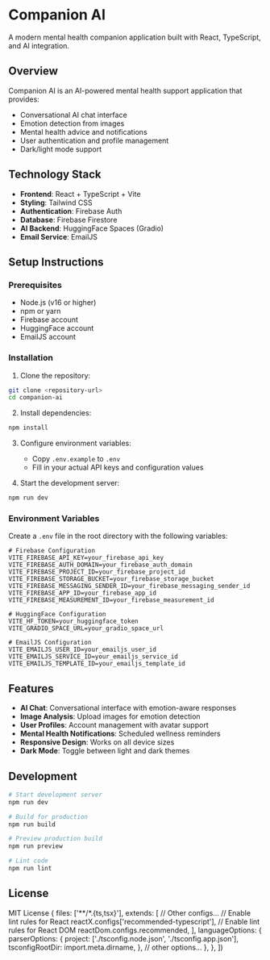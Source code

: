 # Companion AI

A modern mental health companion application built with React, TypeScript, and AI integration.

## Overview

Companion AI is an AI-powered mental health support application that provides:
- Conversational AI chat interface
- Emotion detection from images
- Mental health advice and notifications
- User authentication and profile management
- Dark/light mode support

## Technology Stack

- **Frontend**: React + TypeScript + Vite
- **Styling**: Tailwind CSS
- **Authentication**: Firebase Auth
- **Database**: Firebase Firestore
- **AI Backend**: HuggingFace Spaces (Gradio)
- **Email Service**: EmailJS

## Setup Instructions

### Prerequisites

- Node.js (v16 or higher)
- npm or yarn
- Firebase account
- HuggingFace account
- EmailJS account

### Installation

1. Clone the repository:
```bash
git clone <repository-url>
cd companion-ai
```

2. Install dependencies:
```bash
npm install
```

3. Configure environment variables:
   - Copy `.env.example` to `.env`
   - Fill in your actual API keys and configuration values

4. Start the development server:
```bash
npm run dev
```

### Environment Variables

Create a `.env` file in the root directory with the following variables:

```env
# Firebase Configuration
VITE_FIREBASE_API_KEY=your_firebase_api_key
VITE_FIREBASE_AUTH_DOMAIN=your_firebase_auth_domain
VITE_FIREBASE_PROJECT_ID=your_firebase_project_id
VITE_FIREBASE_STORAGE_BUCKET=your_firebase_storage_bucket
VITE_FIREBASE_MESSAGING_SENDER_ID=your_firebase_messaging_sender_id
VITE_FIREBASE_APP_ID=your_firebase_app_id
VITE_FIREBASE_MEASUREMENT_ID=your_firebase_measurement_id

# HuggingFace Configuration
VITE_HF_TOKEN=your_huggingface_token
VITE_GRADIO_SPACE_URL=your_gradio_space_url

# EmailJS Configuration
VITE_EMAILJS_USER_ID=your_emailjs_user_id
VITE_EMAILJS_SERVICE_ID=your_emailjs_service_id
VITE_EMAILJS_TEMPLATE_ID=your_emailjs_template_id
```

## Features

- **AI Chat**: Conversational interface with emotion-aware responses
- **Image Analysis**: Upload images for emotion detection
- **User Profiles**: Account management with avatar support
- **Mental Health Notifications**: Scheduled wellness reminders
- **Responsive Design**: Works on all device sizes
- **Dark Mode**: Toggle between light and dark themes

## Development

```bash
# Start development server
npm run dev

# Build for production
npm run build

# Preview production build
npm run preview

# Lint code
npm run lint
```

## License

MIT License
  {
    files: ['**/*.{ts,tsx}'],
    extends: [
      // Other configs...
      // Enable lint rules for React
      reactX.configs['recommended-typescript'],
      // Enable lint rules for React DOM
      reactDom.configs.recommended,
    ],
    languageOptions: {
      parserOptions: {
        project: ['./tsconfig.node.json', './tsconfig.app.json'],
        tsconfigRootDir: import.meta.dirname,
      },
      // other options...
    },
  },
])
```
